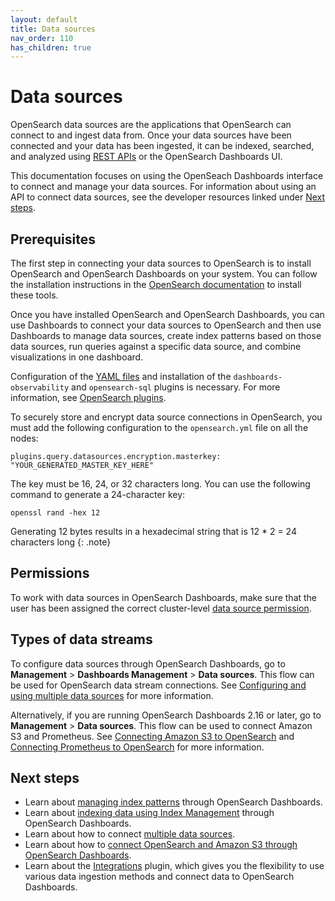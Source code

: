 ```yaml
---
layout: default
title: Data sources
nav_order: 110
has_children: true
---
```


# Data sources

OpenSearch data sources are the applications that OpenSearch can connect to and ingest data from. Once your data sources have been connected and your data has been ingested, it can be indexed, searched, and analyzed using [REST APIs]({{site.url}}{{site.baseurl}}/api-reference/index/) or the OpenSearch Dashboards UI. 

This documentation focuses on using the OpenSeach Dashboards interface to connect and manage your data sources. For information about using an API to connect data sources, see the developer resources linked under [Next steps](#next-steps).

## Prerequisites

The first step in connecting your data sources to OpenSearch is to install OpenSearch and OpenSearch Dashboards on your system. You can follow the installation instructions in the [OpenSearch documentation]({{site.url}}{{site.baseurl}}/install-and-configure/index/) to install these tools.

Once you have installed OpenSearch and OpenSearch Dashboards, you can use Dashboards to connect your data sources to OpenSearch and then use Dashboards to manage data sources, create index patterns based on those data sources, run queries against a specific data source, and combine visualizations in one dashboard.

Configuration of the [YAML files]({{site.url}}{{site.baseurl}}/install-and-configure/configuring-opensearch/#configuration-file) and installation of the `dashboards-observability` and `opensearch-sql` plugins is necessary. For more information, see [OpenSearch plugins]({{site.url}}{{site.baseurl}}/install-and-configure/plugins/).

To securely store and encrypt data source connections in OpenSearch, you must add the following configuration to the `opensearch.yml` file on all the nodes:

`plugins.query.datasources.encryption.masterkey: "YOUR_GENERATED_MASTER_KEY_HERE"`

The key must be 16, 24, or 32 characters long. You can use the following command to generate a 24-character key:

`openssl rand -hex 12`

Generating 12 bytes results in a hexadecimal string that is 12 * 2 = 24 characters long
{: .note}

## Permissions

To work with data sources in OpenSearch Dashboards, make sure that the user has been assigned the correct cluster-level [data source permission]({{site.url}}{{site.baseurl}}/security/access-control/permissions#data-source-permissions).

## Types of data streams

To configure data sources through OpenSearch Dashboards, go to **Management** > **Dashboards Management** > **Data sources**. This flow can be used for OpenSearch data stream connections. See [Configuring and using multiple data sources]({{site.url}}{{site.baseurl}}/dashboards/management/multi-data-sources/) for more information.

Alternatively, if you are running OpenSearch Dashboards 2.16 or later, go to **Management** > **Data sources**. This flow can be used to connect Amazon S3 and Prometheus. See [Connecting Amazon S3 to OpenSearch]({{site.url}}{{site.baseurl}}/dashboards/management/S3-data-source/) and [Connecting Prometheus to OpenSearch]({{site.url}}{{site.baseurl}}/dashboards/management/connect-prometheus/) for more information.

## Next steps

- Learn about [managing index patterns]({{site.url}}{{site.baseurl}}/dashboards/management/index-patterns/) through OpenSearch Dashboards.
- Learn about [indexing data using Index Management]({{site.url}}{{site.baseurl}}/dashboards/im-dashboards/index/) through OpenSearch Dashboards.
- Learn about how to connect [multiple data sources]({{site.url}}{{site.baseurl}}/dashboards/management/multi-data-sources/).
- Learn about how to [connect OpenSearch and Amazon S3 through OpenSearch Dashboards]({{site.url}}{{site.baseurl}}/dashboards/management/S3-data-source/).
- Learn about the [Integrations]({{site.url}}{{site.baseurl}}/integrations/index/) plugin, which gives you the flexibility to use various data ingestion methods and connect data to OpenSearch Dashboards.
